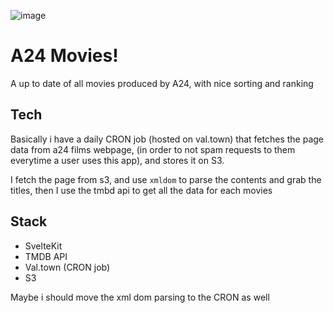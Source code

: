 ![image](https://upload.wikimedia.org/wikipedia/commons/b/b7/A24_logo.svg)

# A24 Movies!

A up to date of all movies produced by A24, with nice sorting and ranking

## Tech

Basically i have a daily CRON job (hosted on val.town) that fetches the page data from a24 films webpage,
(in order to not spam requests to them everytime a user uses this app), and stores it on S3.

I fetch the page from s3, and use `xmldom` to parse the contents and grab the titles, then I use the tmbd api to get all the data for each movies

## Stack

- SvelteKit
- TMDB API
- Val.town (CRON job)
- S3

Maybe i should move the xml dom parsing to the CRON as well
